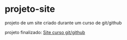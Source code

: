 # projeto-site
 projeto de um site criado durante um curso de git/github

projeto finalizado:
[Site curso git/github](https://lucas-andrade-nascimento.github.io/projeto-site-pratica/index.html)
